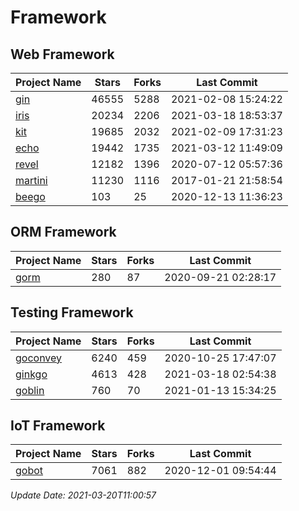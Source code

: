 # Framework

## Web Framework
| Project Name | Stars | Forks | Last Commit |
| ------------ | ----- | ----- | ----------- |
| [gin](https://github.com/gin-gonic/gin) | 46555 | 5288 | 2021-02-08 15:24:22 |
| [iris](https://github.com/kataras/iris) | 20234 | 2206 | 2021-03-18 18:53:37 |
| [kit](https://github.com/go-kit/kit) | 19685 | 2032 | 2021-02-09 17:31:23 |
| [echo](https://github.com/labstack/echo) | 19442 | 1735 | 2021-03-12 11:49:09 |
| [revel](https://github.com/revel/revel) | 12182 | 1396 | 2020-07-12 05:57:36 |
| [martini](https://github.com/go-martini/martini) | 11230 | 1116 | 2017-01-21 21:58:54 |
| [beego](https://github.com/astaxie/beego) | 103 | 25 | 2020-12-13 11:36:23 |

## ORM Framework
| Project Name | Stars | Forks | Last Commit |
| ------------ | ----- | ----- | ----------- |
| [gorm](https://github.com/jinzhu/gorm) | 280 | 87 | 2020-09-21 02:28:17 |

## Testing Framework
| Project Name | Stars | Forks | Last Commit |
| ------------ | ----- | ----- | ----------- |
| [goconvey](https://github.com/smartystreets/goconvey) | 6240 | 459 | 2020-10-25 17:47:07 |
| [ginkgo](https://github.com/onsi/ginkgo) | 4613 | 428 | 2021-03-18 02:54:38 |
| [goblin](https://github.com/franela/goblin) | 760 | 70 | 2021-01-13 15:34:25 |

## IoT Framework
| Project Name | Stars | Forks | Last Commit |
| ------------ | ----- | ----- | ----------- |
| [gobot](https://github.com/hybridgroup/gobot) | 7061 | 882 | 2020-12-01 09:54:44 |

*Update Date: 2021-03-20T11:00:57*